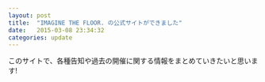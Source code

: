 ```yaml
---
layout: post
title:  "IMAGINE THE FLOOR. の公式サイトができました"
date:   2015-03-08 23:34:32
categories: update
---
```


このサイトで、各種告知や過去の開催に関する情報をまとめていきたいと思います!
